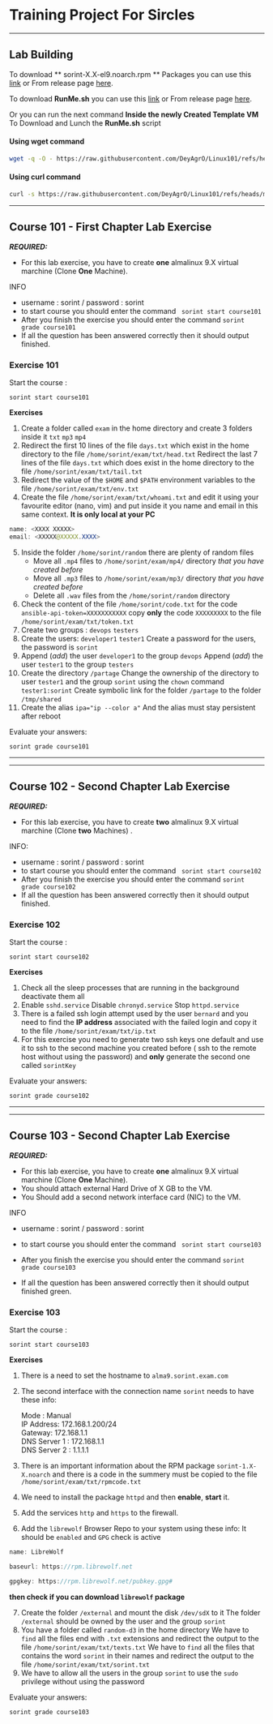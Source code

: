 # Training Project For Sircles
---
## Lab Building
To download ** sorint-X.X-el9.noarch.rpm ** Packages you can use this [link](https://github.com/DeyAgrO/Linux101/releases/download/Sorint-1.4-rpm/sorint-1.4-el9.noarch.rpm) or From release page [here](https://github.com/DeyAgrO/Linux101/releases).

To download **RunMe.sh** you can use this [link](https://github.com/DeyAgrO/Linux101/releases/download/Sorint-1.4-rpm/RunMe.sh) or From release page [here](https://github.com/DeyAgrO/Linux101/releases).

Or you can run the next command **Inside the newly Created Template VM** To Download and Lunch the **RunMe.sh** script
#### Using **wget** command
```bash
wget -q -O - https://raw.githubusercontent.com/DeyAgrO/Linux101/refs/heads/main/RunMe/RunMe.sh | bash
```
#### Using **curl** command
```bash
curl -s https://raw.githubusercontent.com/DeyAgrO/Linux101/refs/heads/main/RunMe/RunMe.sh | bash
```
---

## Course 101 - First Chapter Lab Exercise

***__REQUIRED:__***

- For this lab exercise, you have to create **__one__** almalinux 9.X virtual marchine (Clone **__One__** Machine).

INFO

- username : sorint / password : sorint
- to start course you should enter the command ` sorint start course101`
- After you finish the exercise you should enter the command `sorint grade course101`
- If all the question has been answered correctly then it should output finished.

#### 

### Exercise 101

Start the course :

```
sorint start course101
```

**Exercises**
1. Create a folder called `exam` in the home directory and create 3 folders inside it `txt` `mp3` `mp4`
2. Redirect the first 10 lines of the file `days.txt` which exist in the home directory to the file `/home/sorint/exam/txt/head.txt` Redirect the last 7 lines of the file `days.txt` which does exist in the home directory to the file `/home/sorint/exam/txt/tail.txt`
3. Redirect the value of the `$HOME` and `$PATH` environment variables to the file `/home/sorint/exam/txt/env.txt`
4. Create the file `/home/sorint/exam/txt/whoami.txt` and edit it using your favourite editor (nano, vim) and put inside it you name and email in this same context. **It is only local at your PC**

```java
name: <XXXX XXXXX>
email: <XXXXX@XXXXX.XXXX>
```

5. Inside the folder `/home/sorint/random` there are plenty of random files
   - Move all `.mp4` files to `/home/sorint/exam/mp4/` directory *that you have created before*
   - Move all `.mp3` files to `/home/sorint/exam/mp3/` directory *that you have created before*
   - Delete all `.wav` files from the `/home/sorint/random` directory
6. Check the content of the file `/home/sorint/code.txt` for the code `ansible-api-token=XXXXXXXXXXX` copy **__only__** the code `XXXXXXXXX` to the file `/home/sorint/exam/txt/token.txt`
7. Create two groups : `devops` `testers`
8. Create the users: `developer1` `tester1` Create a password for the users, the password is `sorint`
9. Append (*add*) the user `developer1` to the group `devops` Append (*add*) the user `tester1` to the group `testers`
10. Create the directory `/partage` Change the ownership of the directory to user `tester1` and the group `sorint` using the `chown` command `tester1:sorint` Create symbolic link for the folder `/partage` to the folder `/tmp/shared`
11. Create the alias `ipa="ip --color a"` And the alias must stay persistent after reboot

Evaluate your answers:

```
sorint grade course101
```

---

---

## Course 102 - Second Chapter Lab Exercise

***__REQUIRED:__***

- For this lab exercise, you have to create **__two__** almalinux 9.X virtual marchine (Clone **__two__** Machines) .

INFO:

- username : sorint / password : sorint
- to start course you should enter the command ` sorint start course102`
- After you finish the exercise you should enter the command `sorint grade course102`
- If all the question has been answered correctly then it should output finished.

### Exercise 102

Start the course :

```
sorint start course102
```

**Exercises**
1. Check all the sleep processes that are running in the background deactivate them all
2. Enable `sshd.service` Disable `chronyd.service` Stop `httpd.service`
3. There is a failed ssh login attempt used by the user `bernard` and you need to find the **IP address** associated with the failed login and copy it to the file `/home/sorint/exam/txt/ip.txt`
4. For this exercise you need to generate two ssh keys one default and use it to ssh to the second machine you created before ( ssh to the remote host without using the password) and **only** generate the second one called `sorintKey`


Evaluate your answers:

```
sorint grade course102
```

---

---

## Course 103 - Second Chapter Lab Exercise

***__REQUIRED:__***

- For this lab exercise, you have to create **__one__** almalinux 9.X virtual marchine (Clone **__One__** Machine).
- You should attach external Hard Drive of X GB to the VM.
- You Should add a second network interface card (NIC) to the VM.

INFO

- username : sorint / password : sorint


- to start course you should enter the command ` sorint start course103`
- After you finish the exercise you should enter the command `sorint grade course103`
- If all the question has been answered correctly then it should output finished green.

### Exercise 103

Start the course :

```
sorint start course103
```

**Exercises**
1. There is a need to set the hostname to `alma9.sorint.exam.com`
2. The second interface with the connection name `sorint` needs to have these info:

   Mode : Manual  
   IP Address: 172.168.1.200/24  
   Gateway: 172.168.1.1  
   DNS Server 1 : 172.168.1.1  
   DNS Server 2 : 1.1.1.1
3. There is an important information about the RPM package `sorint-1.X-X.noarch` and there is a code in the summery must be copied to the file `/home/sorint/exam/txt/rpmcode.txt`
4. We need to install the package `httpd` and then **enable**, **start** it.
5. Add the services `http` and `https` to the firewall.
6. Add the `librewolf` Browser Repo to your system using these info: It should be `enabled` and `GPG` check is active
```java
name: LibreWolf

baseurl: https://rpm.librewolf.net

gpgkey: https://rpm.librewolf.net/pubkey.gpg#
```

   **then check if you can download `librewolf` package**

7. Create the folder `/external` and mount the disk `/dev/sdX` to it The folder `/external` should be owned by the user and the group `sorint`
8. You have a folder called `random-d3` in the home directory We have to `find` all the files end with `.txt` extensions and redirect the output to the file `/home/sorint/exam/txt/texts.txt` We have to `find` all the files that contains the word `sorint` in their names and redirect the output to the file `/home/sorint/exam/txt/sorint.txt`
9. We have to allow all the users in the group `sorint` to use the `sudo` privilege without using the password

Evaluate your answers:

```
sorint grade course103
```
